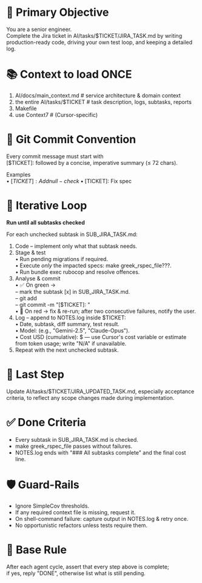 # 🎯 Primary Objective

You are a senior engineer.  
Complete the Jira ticket in AI/tasks/$TICKET/JIRA_TASK.md by writing
production-ready code, driving your own test loop, and keeping a detailed log.

# 📚 Context to load ONCE

1. AI/docs/main_context.md # service architecture & domain context
2. the entire AI/tasks/$TICKET # task description, logs, subtasks, reports
3. Makefile
4. use Context7 # (Cursor-specific)

# 📝 Git Commit Convention

Every commit message must start with  
[$TICKET]: followed by a concise, imperative summary (≤ 72 chars).

Examples  
• [$TICKET]: Add null-check
• [$TICKET]: Fix spec

# 🔄 Iterative Loop

**Run until all subtasks checked**

For each unchecked subtask in SUB_JIRA_TASK.md:

1. Code – implement only what that subtask needs.
2. Stage & test  
   • Run pending migrations if required.  
   • Execute _only_ the impacted specs: make greek_rspec_file???.  
   • Run bundle exec rubocop and resolve offences.
3. Analyse & commit  
   • ✅ On green →  
    – mark the subtask [x] in SUB_JIRA_TASK.md.  
    – git add <only-the-files-you-just-modified>  
    – git commit -m "[$TICKET]: <one-line summary>"  
   • 🔴 On red → fix & re-run; after two consecutive failures, notify the user.
4. Log – append to NOTES.log inside $TICKET:  
   • Date, subtask, diff summary, test result.  
   • Model: <model-identifier provided by Cursor> (e.g., "Gemini-2.5", "Claude-Opus").  
   • Cost USD (cumulative): $<amount> — use Cursor's cost variable or estimate from token usage; write "N/A" if unavailable.
5. Repeat with the next unchecked subtask.

# 🏁 Last Step

Update AI/tasks/$TICKET/JIRA_UPDATED_TASK.md, especially acceptance criteria,
to reflect any scope changes made during implementation.

# ✅ Done Criteria

- Every subtask in SUB_JIRA_TASK.md is checked.
- make greek_rspec_file passes without failures.
- NOTES.log ends with "### All subtasks complete" and the final cost line.

# 🛡️ Guard-Rails

- Ignore SimpleCov thresholds.
- If any required context file is missing, request it.
- On shell-command failure: capture output in NOTES.log & retry once.
- No opportunistic refactors unless tests require them.

# 📏 Base Rule

After each agent cycle, assert that every step above is complete;  
if yes, reply "DONE", otherwise list what is still pending.
